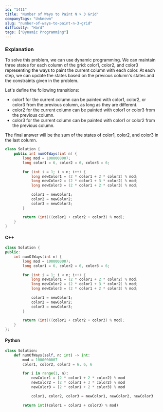 ```yaml
---
id: "1411"
title: "Number of Ways to Paint N × 3 Grid"
companyTags: "Unknown"
slug: "number-of-ways-to-paint-n-3-grid"
difficulty: "Hard"
tags: ["Dynamic Programming"]
---
```


### Explanation
To solve this problem, we can use dynamic programming. We can maintain three states for each column of the grid: color1, color2, and color3 representing the ways to paint the current column with each color. At each step, we can update the states based on the previous column's states and the constraints given in the problem.

Let's define the following transitions:
- color1 for the current column can be painted with color1, color2, or color3 from the previous column, as long as they are different.
- color2 for the current column can be painted with color1 or color3 from the previous column.
- color3 for the current column can be painted with color1 or color2 from the previous column.

The final answer will be the sum of the states of color1, color2, and color3 in the last column.

```java
class Solution {
    public int numOfWays(int n) {
        long mod = 1000000007;
        long color1 = 6, color2 = 6, color3 = 6;
        
        for (int i = 1; i < n; i++) {
            long newColor1 = (2 * color1 + 2 * color2) % mod;
            long newColor2 = (2 * color1 + 3 * color2) % mod;
            long newColor3 = (2 * color1 + 2 * color3) % mod;
            
            color1 = newColor1;
            color2 = newColor2;
            color3 = newColor3;
        }
        
        return (int)((color1 + color2 + color3) % mod);
    }
}
```

#### C++
```cpp
class Solution {
public:
    int numOfWays(int n) {
        long mod = 1000000007;
        long color1 = 6, color2 = 6, color3 = 6;
        
        for (int i = 1; i < n; i++) {
            long newColor1 = (2 * color1 + 2 * color2) % mod;
            long newColor2 = (2 * color1 + 3 * color2) % mod;
            long newColor3 = (2 * color1 + 2 * color3) % mod;
            
            color1 = newColor1;
            color2 = newColor2;
            color3 = newColor3;
        }
        
        return (int)((color1 + color2 + color3) % mod);
    }
};
```

#### Python
```python
class Solution:
    def numOfWays(self, n: int) -> int:
        mod = 1000000007
        color1, color2, color3 = 6, 6, 6
        
        for i in range(1, n):
            newColor1 = (2 * color1 + 2 * color2) % mod
            newColor2 = (2 * color1 + 3 * color2) % mod
            newColor3 = (2 * color1 + 2 * color3) % mod
            
            color1, color2, color3 = newColor1, newColor2, newColor3
            
        return int((color1 + color2 + color3) % mod)
```